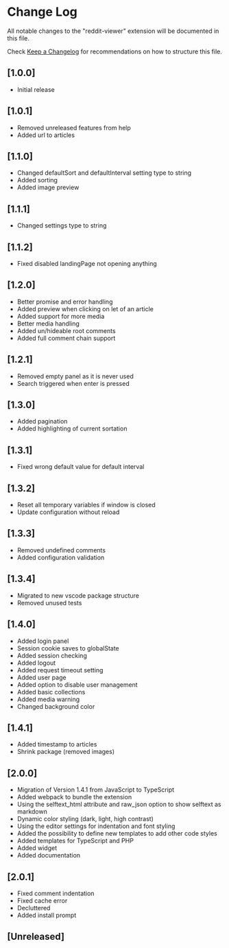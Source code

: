 # Change Log

All notable changes to the "reddit-viewer" extension will be documented in this file.

Check [Keep a Changelog](http://keepachangelog.com/) for recommendations on how to structure this file.

## [1.0.0]

- Initial release

## [1.0.1]

- Removed unreleased features from help
- Added url to articles

## [1.1.0]

- Changed defaultSort and defaultInterval setting type to string
- Added sorting
- Added image preview

## [1.1.1]

- Changed settings type to string

## [1.1.2]

- Fixed disabled landingPage not opening anything

## [1.2.0]

- Better promise and error handling
- Added preview when clicking on let of an article
- Added support for more media
- Better media handling
- Added un/hideable root comments
- Added full comment chain support

## [1.2.1]

- Removed empty panel as it is never used
- Search triggered when enter is pressed

## [1.3.0]

- Added pagination
- Added highlighting of current sortation

## [1.3.1]

- Fixed wrong default value for default interval

## [1.3.2]

- Reset all temporary variables if window is closed
- Update configuration without reload

## [1.3.3]

- Removed undefined comments
- Added configuration validation

## [1.3.4]

- Migrated to new vscode package structure
- Removed unused tests

## [1.4.0]

- Added login panel
- Session cookie saves to globalState
- Added session checking
- Added logout
- Added request timeout setting
- Added user page
- Added option to disable user management
- Added basic collections
- Added media warning
- Changed background color

## [1.4.1]

- Added timestamp to articles
- Shrink package (removed images)

## [2.0.0]

- Migration of Version 1.4.1 from JavaScript to TypeScript
- Added webpack to bundle the extension
- Using the selftext_html attribute and raw_json option to show selftext as markdown
- Dynamic color styling (dark, light, high contrast)
- Using the editor settings for indentation and font styling
- Added the possibility to define new templates to add other code styles
- Added templates for TypeScript and PHP
- Added widget
- Added documentation

## [2.0.1]

- Fixed comment indentation
- Fixed cache error
- Decluttered
- Added install prompt

## [Unreleased]